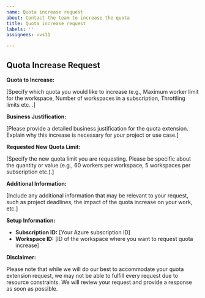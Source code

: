 ```yaml
---
name: Quota increase request
about: Contact the team to increase the quota
title: Quota increase request
labels: ''
assignees: vvs11

---
```


## Quota Increase Request

**Quota to Increase:**

[Specify which quota you would like to increase (e.g., Maximum worker limit for the workspace, Number of workspaces in a subscription, Throttling limits etc. .]

**Business Justification:**

[Please provide a detailed business justification for the quota extension. Explain why this increase is necessary for your project or use case.]

**Requested New Quota Limit:**

[Specify the new quota limit you are requesting. Please be specific about the quantity or value (e.g., 60 workers per workspace, 5 workspaces per subscription etc.).]

**Additional Information:**

[Include any additional information that may be relevant to your request, such as project deadlines, the impact of the quota increase on your work, etc.]

**Setup Information:**

- **Subscription ID:** [Your Azure subscription ID]
- **Workspace ID:** [ID of the workspace where you want to request quota increase]

**Disclaimer:**

Please note that while we will do our best to accommodate your quota extension request, we may not be able to fulfill every request due to resource constraints. We will review your request and provide a response as soon as possible.
